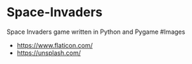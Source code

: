 # Space-Invaders
Space Invaders game written in Python and Pygame
#Images
* https://www.flaticon.com/  
* https://unsplash.com/  

